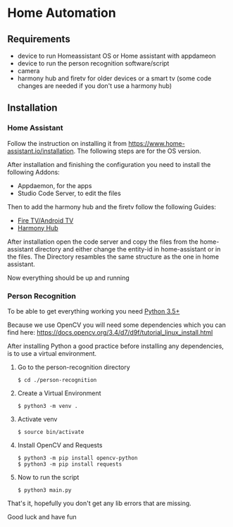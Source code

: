 # Home Automation

## Requirements
- device to run Homeassistant OS or Home assistant with appdameon
- device to run the person recognition software/script
- camera
- harmony hub and firetv for older devices or a smart tv (some code changes are needed if you don't use a harmony hub)

## Installation

### Home Assistant
Follow the instruction on installing it from https://www.home-assistant.io/installation. The following steps are for the OS version.

After installation and finishing the configuration you need to install the following Addons:
- Appdaemon, for the apps
- Studio Code Server, to edit the files

Then to add the harmony hub and the firetv follow the following Guides:
- [Fire TV/Android TV](https://www.home-assistant.io/integrations/androidtv/)
- [Harmony Hub](https://www.home-assistant.io/integrations/harmony/)

After installation open the code server and copy the files from the home-assistant directory and either change the entity-id in home-assistant or in the files. The Directory resambles the same structure as the one in home assistant.

Now everything should be up and running

### Person Recognition

To be able to get everything working you need [Python 3.5+](https://www.python.org/downloads/)

Because we use OpenCV you will need some dependencies which you can find here: https://docs.opencv.org/3.4/d7/d9f/tutorial_linux_install.html

After installing Python a good practice before installing any dependencies, is to use a virtual environment.

1. Go to the person-recognition directory
    ```shell
    $ cd ./person-recognition
    ```
2. Create a Virtual Environment
    ```shell
    $ python3 -m venv .
    ```
3. Activate venv
    ```shell
    $ source bin/activate
    ```
4. Install OpenCV and Requests
    ```shell
    $ python3 -m pip install opencv-python
    $ python3 -m pip install requests
    ```
5. Now to run the script
    ```shell
    $ python3 main.py
    ```
That's it, hopefully you don't get any lib errors that are missing.

Good luck and have fun